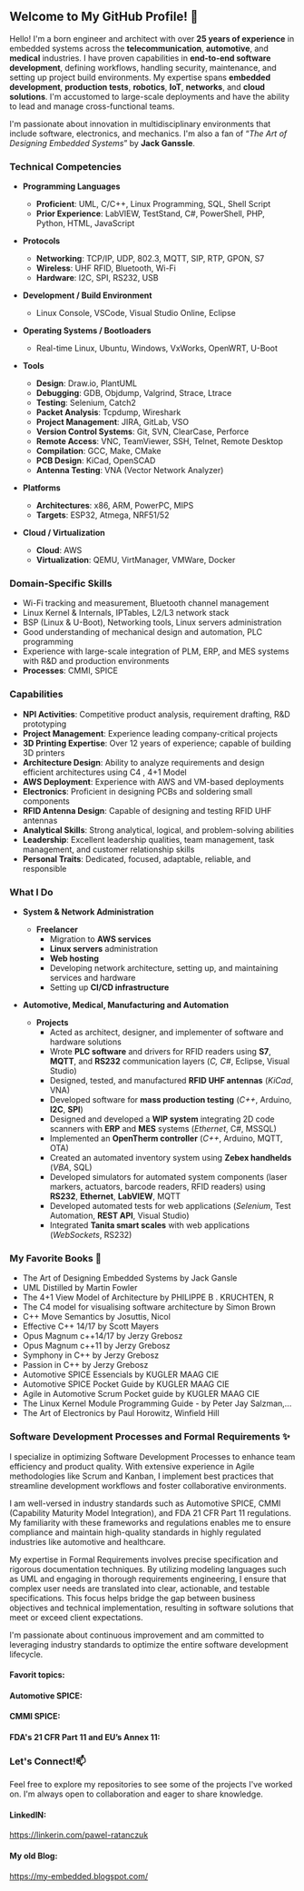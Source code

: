 
## Welcome to My GitHub Profile! 👋

Hello! I'm a born engineer and architect with over **25 years of experience** in embedded systems across the **telecommunication**, **automotive**, and **medical** industries. I have proven capabilities in **end-to-end software development**, defining workflows, handling security, maintenance, and setting up project build environments. My expertise spans **embedded development**, **production tests**, **robotics**, **IoT**, **networks**, and **cloud solutions**. I'm accustomed to large-scale deployments and have the ability to lead and manage cross-functional teams.

I'm passionate about innovation in multidisciplinary environments that include software, electronics, and mechanics. I'm also a fan of “_The Art of Designing Embedded Systems_” by **Jack Ganssle**.

### Technical Competencies

-   **Programming Languages**
    
    -   **Proficient**: UML, C/C++, Linux Programming, SQL, Shell Script
    -   **Prior Experience**: LabVIEW, TestStand, C#, PowerShell, PHP, Python, HTML, JavaScript
-   **Protocols**
    
    -   **Networking**: TCP/IP, UDP, 802.3, MQTT, SIP, RTP, GPON, S7
    -   **Wireless**: UHF RFID, Bluetooth, Wi-Fi
    -   **Hardware**: I2C, SPI, RS232, USB
-   **Development / Build Environment**
    
    -   Linux Console, VSCode, Visual Studio Online, Eclipse
-   **Operating Systems / Bootloaders**
    
    -   Real-time Linux, Ubuntu, Windows, VxWorks, OpenWRT, U-Boot
-   **Tools**
    
    -   **Design**: Draw.io, PlantUML
    -   **Debugging**: GDB, Objdump, Valgrind, Strace, Ltrace
    -   **Testing**: Selenium, Catch2
    -   **Packet Analysis**: Tcpdump, Wireshark
    -   **Project Management**: JIRA, GitLab, VSO
    -   **Version Control Systems**: Git, SVN, ClearCase, Perforce
    -   **Remote Access**: VNC, TeamViewer, SSH, Telnet, Remote Desktop
    -   **Compilation**: GCC, Make, CMake
    -   **PCB Design**: KiCad, OpenSCAD
    -   **Antenna Testing**: VNA (Vector Network Analyzer)
-   **Platforms**
    
    -   **Architectures**: x86, ARM, PowerPC, MIPS
    -   **Targets**: ESP32, Atmega, NRF51/52
-   **Cloud / Virtualization**
    
    -   **Cloud**: AWS
    -   **Virtualization**: QEMU, VirtManager, VMWare, Docker

### Domain-Specific Skills

-   Wi-Fi tracking and measurement, Bluetooth channel management
-   Linux Kernel & Internals, IPTables, L2/L3 network stack
-   BSP (Linux & U-Boot), Networking tools, Linux servers administration
-   Good understanding of mechanical design and automation, PLC programming
-   Experience with large-scale integration of PLM, ERP, and MES systems with R&D and production environments
-   **Processes**: CMMI, SPICE

### Capabilities

-   **NPI Activities**: Competitive product analysis, requirement drafting, R&D prototyping
-   **Project Management**: Experience leading company-critical projects
-   **3D Printing Expertise**: Over 12 years of experience; capable of building 3D printers
-   **Architecture Design**: Ability to analyze requirements and design efficient architectures using C4 , 4+1 Model
-   **AWS Deployment**: Experience with AWS and VM-based deployments
-   **Electronics**: Proficient in designing PCBs and soldering small components
-   **RFID Antenna Design**: Capable of designing and testing RFID UHF antennas
-   **Analytical Skills**: Strong analytical, logical, and problem-solving abilities
-   **Leadership**: Excellent leadership qualities, team management, task management, and customer relationship skills
-   **Personal Traits**: Dedicated, focused, adaptable, reliable, and responsible

### What I Do

-   **System & Network Administration**
    
    -   **Freelancer**
        -   Migration to **AWS services**
        -   **Linux servers** administration
        -   **Web hosting**
        -   Developing network architecture, setting up, and maintaining services and hardware
        -   Setting up **CI/CD infrastructure**
-   **Automotive, Medical, Manufacturing and Automation**
    
    -   **Projects** 
        -   Acted as architect, designer, and implementer of software and hardware solutions
        -   Wrote **PLC software** and drivers for RFID readers using **S7**, **MQTT**, and **RS232** communication layers (_C, C#_, Eclipse, Visual Studio)
        -   Designed, tested, and manufactured **RFID UHF antennas** (_KiCad_, VNA)
        -   Developed software for **mass production testing** (_C++_, Arduino, **I2C**, **SPI**)
        -   Designed and developed a **WIP system** integrating 2D code scanners with **ERP** and **MES** systems (_Ethernet_, C#, MSSQL)
        -   Implemented an **OpenTherm controller** (_C++_, Arduino, MQTT, OTA)
        -   Created an automated inventory system using **Zebex handhelds** (_VBA_, SQL)
        -   Developed simulators for automated system components (laser markers, actuators, barcode readers, RFID readers) using **RS232**, **Ethernet**, **LabVIEW**, MQTT
        -   Developed automated tests for web applications (_Selenium_, Test Automation, **REST API**, Visual Studio)
        -   Integrated **Tanita smart scales** with web applications (_WebSockets_, RS232)

### My Favorite Books 🌱
- The Art of Designing Embedded Systems by Jack Gansle
- UML Distilled by Martin Fowler
- The 4+1 View Model of Architecture by PHILIPPE B . KRUCHTEN, R
- The C4 model for visualising software architecture by Simon Brown
- C++ Move Semantics by Josuttis, Nicol
- Effective C++ 14/17 by Scott Mayers
- Opus Magnum c++14/17 by Jerzy Grebosz
- Opus Magnum c++11 by Jerzy Grebosz
- Symphony in C++ by Jerzy Grebosz
- Passion in C++ by Jerzy Grebosz
- Automotive SPICE Essencials by KUGLER MAAG CIE
- Automotive SPICE Pocket Guide by KUGLER MAAG CIE
- Agile in Automotive Scrum Pocket guide by KUGLER MAAG CIE
- The Linux Kernel Module Programming Guide - by Peter Jay Salzman,...
- The Art of Electronics by Paul Horowitz, Winfield Hill

### Software Development Processes and Formal Requirements ✨
I specialize in optimizing Software Development Processes to enhance team efficiency and product quality. With extensive experience in Agile methodologies like Scrum and Kanban, I implement best practices that streamline development workflows and foster collaborative environments.

I am well-versed in industry standards such as Automotive SPICE, CMMI (Capability Maturity Model Integration), and FDA 21 CFR Part 11 regulations. My familiarity with these frameworks and regulations enables me to ensure compliance and maintain high-quality standards in highly regulated industries like automotive and healthcare.

My expertise in Formal Requirements involves precise specification and rigorous documentation techniques. By utilizing modeling languages such as UML and engaging in thorough requirements engineering, I ensure that complex user needs are translated into clear, actionable, and testable specifications. This focus helps bridge the gap between business objectives and technical implementation, resulting in software solutions that meet or exceed client expectations.

I'm passionate about continuous improvement and am committed to leveraging industry standards to optimize the entire software development lifecycle.
#### Favorit topics:
#### Automotive SPICE:
#### CMMI SPICE:
#### FDA's 21 CFR Part 11 and EU’s Annex 11:

### Let's Connect!📫 

Feel free to explore my repositories to see some of the projects I've worked on. I'm always open to collaboration and eager to share knowledge.

#### LinkedIN:
https://linkerin.com/pawel-ratanczuk

#### My old Blog:
https://my-embedded.blogspot.com/



<!--
**pratanczuk/pratanczuk** is a ✨ _special_ ✨ repository because its `README.md` (this file) appears on your GitHub profile.

Here are some ideas to get you started:

- 🔭 I’m currently working on ...
- 🌱 I’m currently learning ...
- 👯 I’m looking to collaborate on ...
- 🤔 I’m looking for help with ...
- 💬 Ask me about ...
- 📫 How to reach me: ...
- 😄 Pronouns: ...
- ⚡ Fun fact: ...
-->
